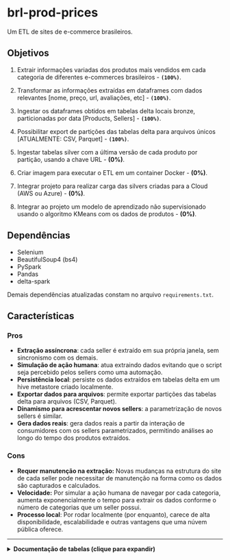 # brl-prod-prices

Um ETL de sites de e-commerce brasileiros.

## Objetivos

1. Extrair informações variadas dos produtos mais vendidos em cada categoria de diferentes e-commerces brasileiros - **```(100%)```**.

2. Transformar as informações extraídas em dataframes com dados relevantes [nome, preço, url, avaliações, etc] - **```(100%)```**.
3. Ingestar os dataframes obtidos em tabelas delta locais bronze, particionadas por data [Products, Sellers] - **```(100%)```**.
4. Possibilitar export de partições das tabelas delta para arquivos únicos [ATUALMENTE: CSV, Parquet] - **```(100%)```**.
5. Ingestar tabelas silver com a última versão de cada produto por partição, usando a chave URL - **(0%)**.
6. Criar imagem para executar o ETL em um container Docker - **(0%)**.
7. Integrar projeto para realizar carga das silvers criadas para a Cloud (AWS ou Azure) - **(0%)**.
8. Integrar ao projeto um modelo de aprendizado não supervisionado usando o algoritmo KMeans com os dados de produtos - **(0%)**.

## Dependências

- Selenium
- BeautifulSoup4 (bs4)
- PySpark
- Pandas
- delta-spark

Demais dependências atualizadas constam no arquivo ```requirements.txt```.

## Características

### Pros

- **Extração assíncrona**: cada seller é extraído em sua própria janela, sem sincronismo com os demais.
- **Simulação de ação humana**: atua extraindo dados evitando que o script seja percebido pelos sellers como uma automação.
- **Persistência local**: persiste os dados extraídos em tabelas delta em um hive metastore criado localmente.
- **Exportar dados para arquivos**: permite exportar partições das tabelas delta para arquivos (CSV, Parquet).
- **Dinamismo para acrescentar novos sellers**: a parametrização de novos sellers é similar.
- **Gera dados reais**: gera dados reais a partir da interação de consumidores com os sellers parametrizados, permitindo análises ao longo do tempo dos produtos extraídos.


### Cons

- **Requer manutenção na extração:** Novas mudanças na estrutura do site de cada seller pode necessitar de manutenção na forma como os dados são capturados e calculados.
- **Velocidade:** Por simular a ação humana de navegar por cada categoria, aumenta exponencialmente o tempo para extrair os dados conforme o número de categorias que um seller possui.
- **Processo local**: Por rodar localmente (por enquanto), carece de alta disponibilidade, escalabilidade e outras vantagens que uma núvem pública oferece.

---
<details>
<summary> <b>Documentação de tabelas (clique para expandir)</b>  </summary> 

## Sellers

### Lista de sellers lidos
- Zoom
- Magazine Luiza
- Mercado Livre

## Tabelas

As tabelas são salvas utilizando delta-spark, criando-se na raíz do repositório um armazenamento Hive Metastore.


### Camada Bronze (b_prod_prices)

#### Produtos (b_prod_prices.b_products)


| Nome | Tipo | Descrição | Default | Origem
| --- | --- | --- | --- | ---
| id | string | Id único da ingestão de cada produto | - | Gerado ao ser ingestado
| name | string | Nome do produto | - | Web scraping
| url | string | Link para a página do produto | - | Web scraping
| category | string | Categoria definida pelo próprio e-commerce | - | Web scraping
| price_in_cash | double | Preço à vista | - | Web scraping
| price_in_installments | double | Preço parcelado | -999 | Web scraping ou  calculado
| installments_num | int | Número de parcelas possíveis | 0 | Web scraping
| installments_value | double | Valor da parcela | -999 | Web scraping ou calculado
| img | string | Link para a imagem do produto | null | Web scraping
| seller | string | Nome do e-commerce em que o produto foi extraído | - | Atribuído automaticamente
| rating | double | Nota de avaliação do produto | -999 | Web scraping
| rating_users | int | Quantidade de usuários que avaliaram o produto | 0 | Web scraping
| position | int | Posição do produto nos mais vendidos da categoria em que se encontra | - | Gerado ao ser ingestado
| dt_refe_crga | string | Data da ingestão | - | Gerado ao ser ingestado
| dh_exec | timestamp | Data e hora da ingestão | - | Gerado ao ser ingestado

**Características**

- **Schema**: MergeSchema
- **Modo de carga**: Append
- **Partição**: dat_ref_carga

----

#### Sellers (b_prod_prices.b_products)


| Nome | Tipo | Descrição | Default | Origem
| --- | --- | --- | --- | ---
| id | string | Id único do vendedor | - | Arquivo de parâmetros
| name | string | Nome do vendedor | - | Arquivo de parâmetros
| url | array(array(string)) | Links específicos para extração dos produtos e categorias do vendedor | - | Arquivo de parâmetros
| categories | array(map(string,string)) | Categoria definida pelo próprio e-commerce | - | Web scraping
| dt_refe_crga | string | Data da ingestão | - | Gerado ao ser ingestado
| dh_exec | timestamp | Data e hora da ingestão | - | Gerado ao ser ingestado

**Características**

- **Schema**: MergeSchema
- **Modo de carga**: Overwrite (partição)
- **Partição**: dat_ref_carga

----

### Silver (s_prod_prices)

**Em construção.**

</details>
